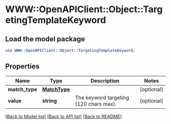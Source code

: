 # WWW::OpenAPIClient::Object::TargetingTemplateKeyword

## Load the model package
```perl
use WWW::OpenAPIClient::Object::TargetingTemplateKeyword;
```

## Properties
Name | Type | Description | Notes
------------ | ------------- | ------------- | -------------
**match_type** | [**MatchType**](MatchType.md) |  | [optional] 
**value** | **string** | The keyword targeting (120 chars max). | [optional] 

[[Back to Model list]](../README.md#documentation-for-models) [[Back to API list]](../README.md#documentation-for-api-endpoints) [[Back to README]](../README.md)


